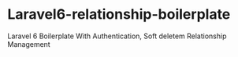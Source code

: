 # Laravel6-relationship-boilerplate
 Laravel 6 Boilerplate With Authentication, Soft deletem Relationship Management  
